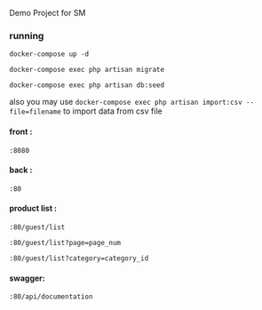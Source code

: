 Demo Project for SM

### running 

`docker-compose up -d`

`docker-compose exec php artisan migrate`

`docker-compose exec php artisan db:seed`


also you may use ```docker-compose exec php artisan import:csv --file=filename``` to import data from csv file


#### front : 
```
:8080
```
#### back : 
```
:80
```
#### product list :
```:80/guest/list```

```:80/guest/list?page=page_num```

```:80/guest/list?category=category_id```

#### swagger: 
```
:80/api/documentation
```
